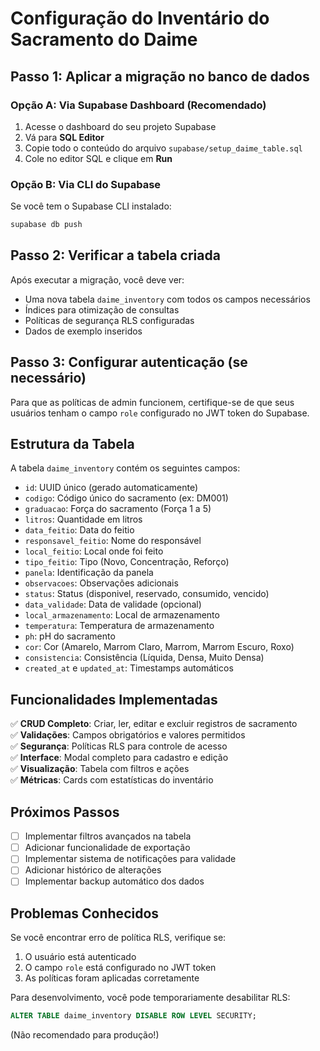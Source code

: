 # Configuração do Inventário do Sacramento do Daime

## Passo 1: Aplicar a migração no banco de dados

### Opção A: Via Supabase Dashboard (Recomendado)

1. Acesse o dashboard do seu projeto Supabase
2. Vá para **SQL Editor**
3. Copie todo o conteúdo do arquivo `supabase/setup_daime_table.sql`
4. Cole no editor SQL e clique em **Run**

### Opção B: Via CLI do Supabase

Se você tem o Supabase CLI instalado:

```bash
supabase db push
```

## Passo 2: Verificar a tabela criada

Após executar a migração, você deve ver:

- Uma nova tabela `daime_inventory` com todos os campos necessários
- Índices para otimização de consultas
- Políticas de segurança RLS configuradas
- Dados de exemplo inseridos

## Passo 3: Configurar autenticação (se necessário)

Para que as políticas de admin funcionem, certifique-se de que seus usuários tenham o campo `role` configurado no JWT token do Supabase.

## Estrutura da Tabela

A tabela `daime_inventory` contém os seguintes campos:

- `id`: UUID único (gerado automaticamente)
- `codigo`: Código único do sacramento (ex: DM001)
- `graduacao`: Força do sacramento (Força 1 a 5)
- `litros`: Quantidade em litros
- `data_feitio`: Data do feitio
- `responsavel_feitio`: Nome do responsável
- `local_feitio`: Local onde foi feito
- `tipo_feitio`: Tipo (Novo, Concentração, Reforço)
- `panela`: Identificação da panela
- `observacoes`: Observações adicionais
- `status`: Status (disponivel, reservado, consumido, vencido)
- `data_validade`: Data de validade (opcional)
- `local_armazenamento`: Local de armazenamento
- `temperatura`: Temperatura de armazenamento
- `ph`: pH do sacramento
- `cor`: Cor (Amarelo, Marrom Claro, Marrom, Marrom Escuro, Roxo)
- `consistencia`: Consistência (Líquida, Densa, Muito Densa)
- `created_at` e `updated_at`: Timestamps automáticos

## Funcionalidades Implementadas

✅ **CRUD Completo**: Criar, ler, editar e excluir registros de sacramento  
✅ **Validações**: Campos obrigatórios e valores permitidos  
✅ **Segurança**: Políticas RLS para controle de acesso  
✅ **Interface**: Modal completo para cadastro e edição  
✅ **Visualização**: Tabela com filtros e ações  
✅ **Métricas**: Cards com estatísticas do inventário

## Próximos Passos

- [ ] Implementar filtros avançados na tabela
- [ ] Adicionar funcionalidade de exportação
- [ ] Implementar sistema de notificações para validade
- [ ] Adicionar histórico de alterações
- [ ] Implementar backup automático dos dados

## Problemas Conhecidos

Se você encontrar erro de política RLS, verifique se:

1. O usuário está autenticado
2. O campo `role` está configurado no JWT token
3. As políticas foram aplicadas corretamente

Para desenvolvimento, você pode temporariamente desabilitar RLS:

```sql
ALTER TABLE daime_inventory DISABLE ROW LEVEL SECURITY;
```

(Não recomendado para produção!)
